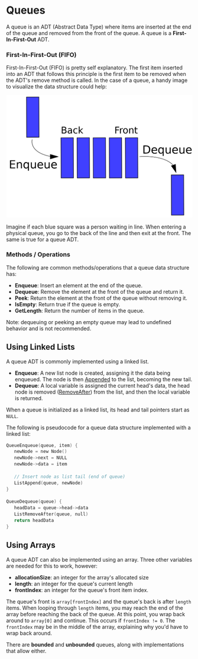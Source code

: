 # Queues
A queue is an ADT (Abstract Data Type) where items are inserted at the end of the queue and removed from the front of the queue. A queue is a **First-In-First-Out** ADT.

### First-In-First-Out (FIFO)
First-In-First-Out (FIFO) is pretty self explanatory. The first item inserted into an ADT that follows this principle is the first item to be removed when the ADT's remove method is called. In the case of a queue, a handy image to visualize the data structure could help:

![](./img/queue.png)

Imagine if each blue square was a person waiting in line. When entering a physical queue, you go to the back of the line and then exit at the front. The same is true for a queue ADT.

### Methods / Operations
The following are common methods/operations that a queue data structure has:

- **Enqueue**: Insert an element at the end of the queue.
- **Dequeue**: Remove the element at the front of the queue and return it.
- **Peek**: Return the element at the front of the queue without removing it.
- **IsEmpty**: Return true if the queue is empty.
- **GetLength**: Return the number of items in the queue.

Note: dequeuing or peeking an empty queue may lead to undefined behavior and is not recommended. 

## Using Linked Lists
A queue ADT is commonly implemented using a linked list.
- **Enqueue**: A new list node is created, assigning it the data being enqueued. The node is then [Appended]() to the list, becoming the new tail.
- **Dequeue**: A local variable is assigned the current head's data, the head node is removed ([RemoveAfter]()) from the list, and then the local variable is returned.

When a queue is initialized as a linked list, its head and tail pointers start as `NULL`.

The following is pseudocode for a queue data structure implemented with a linked list:
```C
QueueEnqueue(queue, item) {
   newNode = new Node()
   newNode->next = NULL
   newNode->data = item

   // Insert node as list tail (end of queue)
   ListAppend(queue, newNode)
}

QueueDequeue(queue) {
   headData = queue->head->data
   ListRemoveAfter(queue, null)
   return headData
}
```

## Using Arrays
A queue ADT can also be implemented using an array. Three other variables are needed for this to work, however:
- **allocationSize**: an integer for the array's allocated size
- **length**: an integer for the queue's current length
- **frontIndex**: an integer for the queue's front item index.

The queue's front is `array[frontIndex]` and the queue's back is after `length` items. When looping through `length` items, you may reach the end of the array before reaching the back of the queue. At this point, you wrap back around to `array[0]` and continue. This occurs if `frontIndex != 0`. The `frontIndex` may be in the middle of the array, explaining why you'd have to wrap back around.

There are **bounded** and **unbounded** queues, along with implementations that allow either. 

